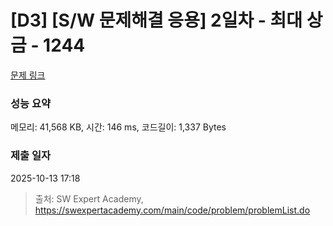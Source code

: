 # [D3] [S/W 문제해결 응용] 2일차 - 최대 상금 - 1244 

[문제 링크](https://swexpertacademy.com/main/code/problem/problemDetail.do?contestProbId=AV15Khn6AN0CFAYD) 

### 성능 요약

메모리: 41,568 KB, 시간: 146 ms, 코드길이: 1,337 Bytes

### 제출 일자

2025-10-13 17:18



> 출처: SW Expert Academy, https://swexpertacademy.com/main/code/problem/problemList.do